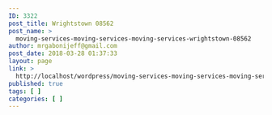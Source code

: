 ```yaml
---
ID: 3322
post_title: Wrightstown 08562
post_name: >
  moving-services-moving-services-moving-services-wrightstown-08562
author: mrgabonijeff@gmail.com
post_date: 2018-03-28 01:37:33
layout: page
link: >
  http://localhost/wordpress/moving-services-moving-services-moving-services-wrightstown-08562/
published: true
tags: [ ]
categories: [ ]
---
```

